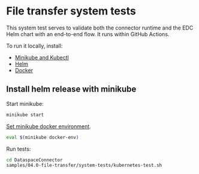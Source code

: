 # File transfer system tests

This system test serves to validate both the connector runtime and the EDC Helm chart with an end-to-end flow.
It runs within GitHub Actions.

To run it locally, install:
- [Minikube and Kubectl](https://kubernetes.io/docs/tasks/tools/)
- [Helm](https://helm.sh/docs/intro/install/)
- [Docker](https://docs.docker.com/get-docker/)

## Install helm release with minikube

Start minikube:

```bash
minikube start
```

[Set minikube docker environment](https://minikube.sigs.k8s.io/docs/handbook/pushing/#1-pushing-directly-to-the-in-cluster-docker-daemon-docker-env).

```bash
eval $(minikube docker-env)
```

Run tests:

```bash
cd DataspaceConnector
samples/04.0-file-transfer/system-tests/kubernetes-test.sh
```
